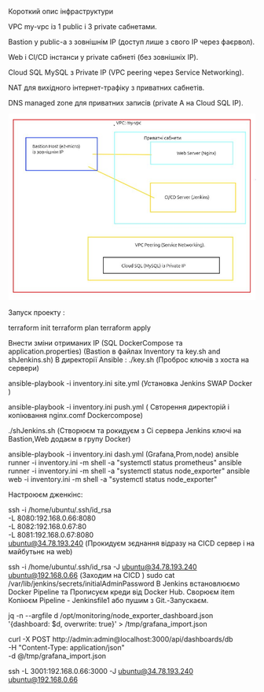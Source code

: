 Короткий опис інфраструктури

VPC my-vpc із 1 public і 3 private сабнетами.

Bastion у public-a з зовнішнім IP (доступ лише з свого IP через фаєрвол).

Web і CI/CD інстанси у private сабнеті (без зовнішніх IP).

Cloud SQL MySQL з Private IP (VPC peering через Service Networking).

NAT для вихідного інтернет-трафіку з приватних сабнетів.

DNS managed zone для приватних записів (private A на Cloud SQL IP).

![Моя інфраструктура](diagram.png)

  Запуск проекту  :

  terraform init
  terraform plan
  terraform apply

Внести зміни отриманих IP (SQL DockerCompose та application.properties)
                          (Bastion в файлах Inventory  та key.sh and shJenkins.sh)
В директорії Ansible :
  ./key.sh                                              (Проброс ключів з хоста на   сервери)

ansible-playbook -i inventory.ini site.yml            (Установка Jenkins SWAP  Docker )

ansible-playbook -i inventory.ini push.yml           ( Свторення директорій і копіювання nginx.comf Dockercompose)

./shJenkins.sh                                          (Створюєм та рокидуєм з Сі сервера Jenkins ключі
                                                         на Bastion,Web додаєм в групу Docker)

ansible-playbook -i inventory.ini dash.yml           (Grafana,Prom,node)
ansible runner -i inventory.ini -m shell -a "systemctl status prometheus"
ansible runner -i inventory.ini -m shell -a "systemctl status node_exporter"
ansible web -i inventory.ini -m shell -a "systemctl status node_exporter"




Настроюєм дженкінс:

ssh -i /home/ubuntu/.ssh/id_rsa \
-L 8080:192.168.0.66:8080 \
-L 8082:192.168.0.67:80 \
-L 8081:192.168.0.67:8080 \
ubuntu@34.78.193.240                    (Прокидуєм зєднання відразу на СІCD сервер і на майбутьнє на web)

ssh -i /home/ubuntu/.ssh/id_rsa -J ubuntu@34.78.193.240  ubuntu@192.168.0.66 (Заходим на CICD )
sudo cat  /var/lib/jenkins/secrets/initialAdminPassword 
В  Jenkins встановлюємо Docker Pipeline  та Прописуєм креди від Docker Hub.
Сворюєм item Копіюєм Pipeline - Jenkinsfile1 або пушим з Git.-Запускаєм.


jq -n --argfile d /opt/monitoring/node_exporter_dashboard.json '{dashboard: $d, overwrite: true}' > /tmp/grafana_import.json


curl -X POST http://admin:admin@localhost:3000/api/dashboards/db \
-H "Content-Type: application/json" \
-d @/tmp/grafana_import.json


ssh -L 3001:192.168.0.66:3000 -J ubuntu@34.78.193.240   ubuntu@192.168.0.66